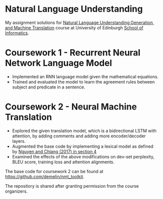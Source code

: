 # Natural Language Understanding

My assignment solutions for [Natural Language Understanding,Generation, and Machine Translation](http://www.drps.ed.ac.uk/18-19/dpt/cxinfr11157.htm) course at University of Edinburgh [School of Informatics](http://www.inf.ed.ac.uk).


# Coursework 1 - Recurrent Neural Network Language Model
* Implemented an RNN language model given the mathematical equations. 
* Trained and evaluated the model to learn the agreement rules between subject and predicate in a sentence.

# Coursework 2 - Neural Machine Translation
* Explored the given translation model, which is a bidirectional LSTM with attention, by adding comments and adding more encoder/decoder layers. 
* Augmented  the base code by implementing a lexical model as defined by [Nguyen and Chiang (2017) in section 4](https://arxiv.org/pdf/1710.01329.pdf) 
* Examined the effects of the above modifications on dev-set perplexity, BLEU score, training loss and attention alignments.  

The base code for coursework 2 can be found at https://github.com/demelin/nmt_toolkit.


The repository is shared after granting permission from the course organizers.
